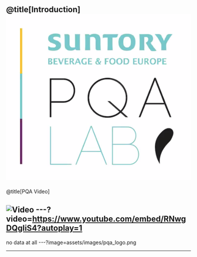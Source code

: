 @title[Introduction]
![Logo](assets/images/pqa_logo.png)
---
@title[PQA Video]

![Video](https://www.youtube.com/embed/RNwgDQgIiS4?autoplay=1)
---?video=https://www.youtube.com/embed/RNwgDQgIiS4?autoplay=1
---
no data at all
---?image=assets/images/pqa_logo.png

---


